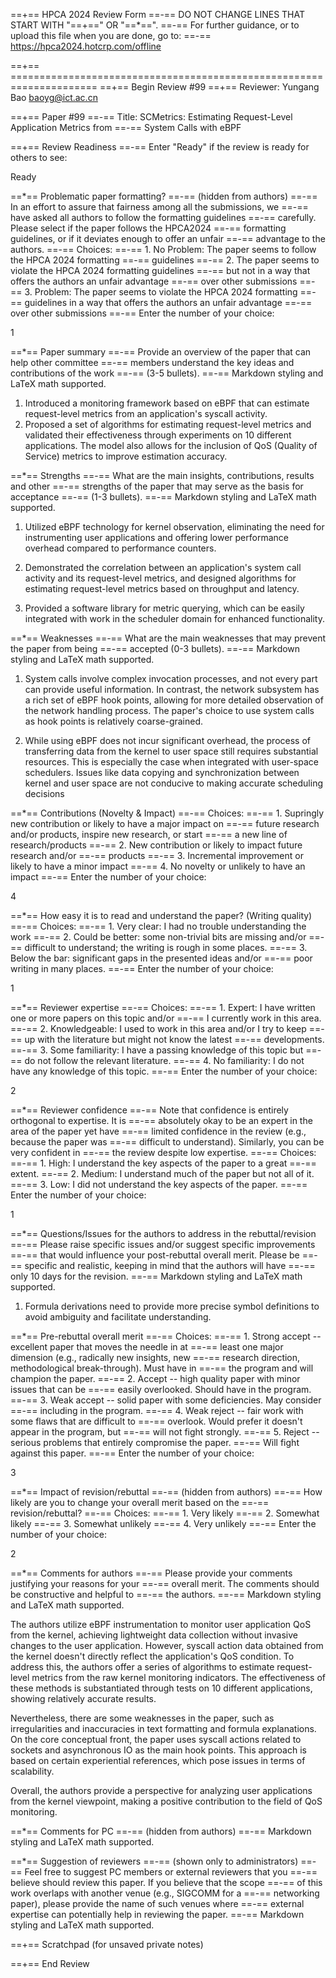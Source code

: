 ==+== HPCA 2024 Review Form
==-== DO NOT CHANGE LINES THAT START WITH "==+==" OR "==*==".
==-== For further guidance, or to upload this file when you are done, go to:
==-== https://hpca2024.hotcrp.com/offline

==+== =====================================================================
==+== Begin Review #99
==+== Reviewer: Yungang Bao <baoyg@ict.ac.cn>

==+== Paper #99
==-== Title: SCMetrics: Estimating Request-Level Application Metrics from
==-==        System Calls with eBPF
    
==+== Review Readiness
==-== Enter "Ready" if the review is ready for others to see:

Ready

==*== Problematic paper formatting?
==-== (hidden from authors)
==-==    In an effort to assure that fairness among all the submissions, we
==-==    have asked all authors to follow the formatting guidelines
==-==    carefully. Please select if the paper follows the HPCA2024
==-==    formatting guidelines, or if it deviates enough to offer an unfair
==-==    advantage to the authors.
==-== Choices:
==-==    1. No Problem: The paper seems to follow the HPCA 2024 formatting
==-==       guidelines
==-==    2. The paper seems to violate the HPCA 2024 formatting guidelines
==-==       but not in a way that offers the authors an unfair advantage
==-==       over other submissions
==-==    3. Problem: The paper seems to violate the HPCA 2024 formatting
==-==       guidelines in a way that offers the authors an unfair advantage
==-==       over other submissions
==-== Enter the number of your choice:

1

==*== Paper summary
==-==    Provide an overview of the paper that can help other committee
==-==    members understand the key ideas and contributions of the work
==-==    (3-5 bullets).
==-== Markdown styling and LaTeX math supported.

1. Introduced a monitoring framework based on eBPF that can estimate request-level metrics from an application's syscall activity.
2. Proposed a set of algorithms for estimating request-level metrics and validated their effectiveness through experiments on 10 different applications. The model also allows for the inclusion of QoS (Quality of Service) metrics to improve estimation accuracy.

==*== Strengths
==-==    What are the main insights, contributions, results and other
==-==    strengths of the paper that may serve as the basis for acceptance
==-==    (1-3 bullets).
==-== Markdown styling and LaTeX math supported.

1. Utilized eBPF technology for kernel observation, eliminating the need for instrumenting user applications and offering lower performance overhead compared to performance counters.

2. Demonstrated the correlation between an application's system call activity and its request-level metrics, and designed algorithms for estimating request-level metrics based on throughput and latency.

3. Provided a software library for metric querying, which can be easily integrated with work in the scheduler domain for enhanced functionality.

==*== Weaknesses
==-==    What are the main weaknesses that may prevent the paper from being
==-==    accepted (0-3 bullets).
==-== Markdown styling and LaTeX math supported.

1. System calls involve complex invocation processes, and not every part can provide useful information. In contrast, the network subsystem has a rich set of eBPF hook points, allowing for more detailed observation of the network handling process. The paper's choice to use system calls as hook points is relatively coarse-grained.

2. While using eBPF does not incur significant overhead, the process of transferring data from the kernel to user space still requires substantial resources. This is especially the case when integrated with user-space schedulers. Issues like data copying and synchronization between kernel and user space are not conducive to making accurate scheduling decisions

==*== Contributions (Novelty & Impact)
==-== Choices:
==-==    1. Supringly new contribution or likely to have a major impact on
==-==       future research and/or products, inspire new research, or start
==-==       a new line of research/products
==-==    2. New contribution or likely to impact future research and/or
==-==       products
==-==    3. Incremental improvement or likely to have a minor impact
==-==    4. No novelty or unlikely to have an impact
==-== Enter the number of your choice:

4

==*== How easy it is to read and understand the paper? (Writing quality)
==-== Choices:
==-==    1. Very clear: I had no trouble understanding the work
==-==    2. Could be better: some non-trivial bits are missing and/or
==-==       difficult to understand; the writing is rough in some places.
==-==    3. Below the bar: significant gaps in the presented ideas and/or
==-==       poor writing in many places.
==-== Enter the number of your choice:

1

==*== Reviewer expertise
==-== Choices:
==-==    1. Expert: I have written one or more papers on this topic and/or
==-==       I currently work in this area.
==-==    2. Knowledgeable: I used to work in this area and/or I try to keep
==-==       up with the literature but might not know the latest
==-==       developments.
==-==    3. Some familiarity: I have a passing knowledge of this topic but
==-==       do not follow the relevant literature.
==-==    4. No familiarity: I do not have any knowledge of this topic.
==-== Enter the number of your choice:

2

==*== Reviewer confidence
==-==    Note that confidence is entirely orthogonal to expertise. It is
==-==    absolutely okay to be an expert in the area of the paper yet have
==-==    limited confidence in the review (e.g., because the paper was
==-==    difficult to understand). Similarly, you can be very confident in
==-==    the review despite low expertise.
==-== Choices:
==-==    1. High: I understand the key aspects of the paper to a great
==-==       extent.
==-==    2. Medium: I understand much of the paper but not all of it.
==-==    3. Low: I did not understand the key aspects of the paper.
==-== Enter the number of your choice:

1

==*== Questions/Issues for the authors to address in the rebuttal/revision
==-==    Please raise specific issues and/or suggest specific improvements
==-==    that would influence your post-rebuttal overall merit. Please be
==-==    specific and realistic, keeping in mind that the authors will have
==-==    only 10 days for the revision.
==-== Markdown styling and LaTeX math supported.

1. Formula derivations need to provide more precise symbol definitions to avoid ambiguity and facilitate understanding.

==*== Pre-rebuttal overall merit
==-== Choices:
==-==    1. Strong accept -- excellent paper that moves the needle in at
==-==       least one major dimension (e.g., radically new insights, new
==-==       research direction, methodological break-through). Must have in
==-==       the program and will champion the paper.
==-==    2. Accept -- high quality paper with minor issues that can be
==-==       easily overlooked. Should have in the program.
==-==    3. Weak accept -- solid paper with some deficiencies. May consider
==-==       including in the program.
==-==    4. Weak reject -- fair work with some flaws that are difficult to
==-==       overlook. Would prefer it doesn't appear in the program, but
==-==       will not fight strongly.
==-==    5. Reject -- serious problems that entirely compromise the paper.
==-==       Will fight against this paper.
==-== Enter the number of your choice:

3

==*== Impact of revision/rebuttal
==-== (hidden from authors)
==-==    How likely are you to change your overall merit based on the
==-==    revision/rebuttal?
==-== Choices:
==-==    1. Very likely
==-==    2. Somewhat likely
==-==    3. Somewhat unlikely
==-==    4. Very unlikely
==-== Enter the number of your choice:

2

==*== Comments for authors
==-==    Please provide your comments justifying your reasons for your
==-==    overall merit. The comments should be constructive and helpful to
==-==    the authors.
==-== Markdown styling and LaTeX math supported.

The authors utilize eBPF instrumentation to monitor user application QoS from the kernel, achieving lightweight data collection without invasive changes to the user application. However, syscall action data obtained from the kernel doesn't directly reflect the application's QoS condition. To address this, the authors offer a series of algorithms to estimate request-level metrics from the raw kernel monitoring indicators. The effectiveness of these methods is substantiated through tests on 10 different applications, showing relatively accurate results. 

Nevertheless, there are some weaknesses in the paper, such as irregularities and inaccuracies in text formatting and formula explanations. On the core conceptual front, the paper uses syscall actions related to sockets and asynchronous IO as the main hook points. This approach is based on certain experiential references, which pose issues in terms of scalability. 

Overall, the authors provide a perspective for analyzing user applications from the kernel viewpoint, making a positive contribution to the field of QoS monitoring.

==*== Comments for PC
==-== (hidden from authors)
==-== Markdown styling and LaTeX math supported.



==*== Suggestion of reviewers
==-== (shown only to administrators)
==-==    Feel free to suggest PC members or external reviewers that you
==-==    believe should review this paper.   If you believe that the scope
==-==    of this work overlaps with another venue (e.g., SIGCOMM for a
==-==    networking paper), please provide the name of such venues where
==-==    external expertise can potentially help in reviewing the paper.
==-== Markdown styling and LaTeX math supported.



==+== Scratchpad (for unsaved private notes)

==+== End Review

